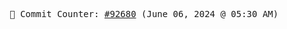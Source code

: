 <p align="center">
    <samp>
        📮 Commit Counter: <a href="https://github.com/Javascript-void0/Javascript-void0/commits/main">#92680</a> (June 06, 2024 @ 05:30 AM)
    </samp>
</p>
